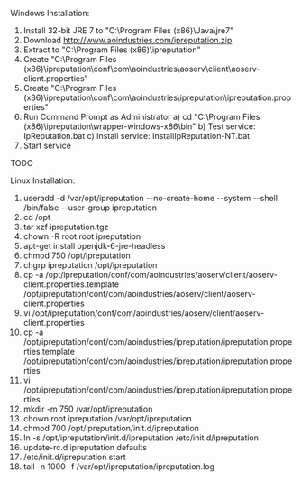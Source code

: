 Windows Installation:

1) Install 32-bit JRE 7 to "C:\Program Files (x86)\Java\jre7"
2) Download http://www.aoindustries.com/ipreputation.zip
3) Extract to "C:\Program Files (x86)\ipreputation"
4) Create "C:\Program Files (x86)\ipreputation\conf\com\aoindustries\aoserv\client\aoserv-client.properties"
5) Create "C:\Program Files (x86)\ipreputation\conf\com\aoindustries\ipreputation\ipreputation.properties"
6) Run Command Prompt as Administrator
   a) cd "C:\Program Files (x86)\ipreputation\wrapper-windows-x86\bin"
   b) Test service: IpReputation.bat
   c) Install service: InstallIpReputation-NT.bat
7) Start service

TODO

Linux Installation:

1) useradd -d /var/opt/ipreputation --no-create-home --system --shell /bin/false --user-group ipreputation
2) cd /opt
3) tar xzf ipreputation.tgz
4) chown -R root.root ipreputation
5) apt-get install openjdk-6-jre-headless
6) chmod 750 /opt/ipreputation
7) chgrp ipreputation /opt/ipreputation
8) cp -a /opt/ipreputation/conf/com/aoindustries/aoserv/client/aoserv-client.properties.template /opt/ipreputation/conf/com/aoindustries/aoserv/client/aoserv-client.properties
9) vi /opt/ipreputation/conf/com/aoindustries/aoserv/client/aoserv-client.properties
10) cp -a /opt/ipreputation/conf/com/aoindustries/ipreputation/ipreputation.properties.template /opt/ipreputation/conf/com/aoindustries/ipreputation/ipreputation.properties
11) vi /opt/ipreputation/conf/com/aoindustries/ipreputation/ipreputation.properties
12) mkdir -m 750 /var/opt/ipreputation
13) chown root.ipreputation /var/opt/ipreputation
14) chmod 700 /opt/ipreputation/init.d/ipreputation
15) ln -s /opt/ipreputation/init.d/ipreputation /etc/init.d/ipreputation
16) update-rc.d ipreputation defaults
17) /etc/init.d/ipreputation start
18) tail -n 1000 -f /var/opt/ipreputation/ipreputation.log

